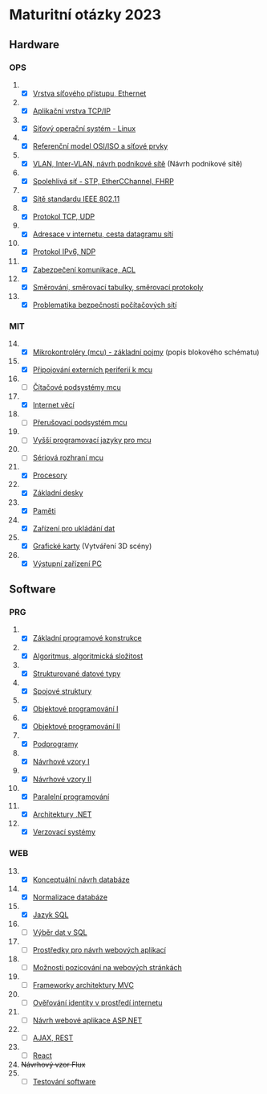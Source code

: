 # Maturitní otázky 2023

## Hardware

### OPS
 1. - [x]  [Vrstva síťového přístupu, Ethernet](./HW/01_otazka.md)
 2. - [x]  [Aplikační vrstva TCP/IP](./HW/02_otazka.md)
 3. - [x]  [Síťový operační systém - Linux](./HW/03_otazka.md)
 4. - [x]  [Referenční model OSI/ISO a síťové prvky](./HW/04_otazka.md)
 5. - [x]  [VLAN, Inter-VLAN, návrh podnikové sítě](./HW/05_otazka.md) (Návrh podnikové sítě)
 6. - [x]  [Spolehlivá síť - STP, EtherCChannel, FHRP](./HW/06_otazka.md)
 7. - [x]  [Sítě standardu IEEE 802.11](./HW/07_otazka.md)
 8. - [x]  [Protokol TCP, UDP](./HW/08_otazka.md)
 9. - [x]  [Adresace v internetu, cesta datagramu sítí](./HW/09_otazka.md)
 10. - [x]  [Protokol IPv6, NDP](./HW/10_otazka.md)
 11. - [x]  [Zabezpečení komunikace, ACL](./HW/11_otazka.md)
 12. - [x]  [Směrování, směrovací tabulky, směrovací protokoly](./HW/12_otazka.md)
 13. - [x]  [Problematika bezpečnosti počítačových sítí](./HW/13_otazka.md)

### MIT
 14. - [x]  [Mikrokontroléry (mcu) - základní pojmy](./HW/14_otazka.md) (popis blokového schématu)
 15. - [x]  [Připojování externích periferií k mcu](./HW/15_otazka.md)
 16. - [ ]  [Čítačové podsystémy mcu](./HW/16_otazka.md)
 17. - [x]  [Internet věcí](./HW/17_otazka.md)
 18. - [ ]  [Přerušovací podsystém mcu](./HW/18_otazka.md)
 19. - [ ]  [Vyšší programovací jazyky pro mcu](./HW/19_otazka.md)
 20. - [ ]  [Sériová rozhraní mcu](./HW/20_otazka.md)
 21. - [x]  [Procesory](./HW/21_otazka.md)
 22. - [x]  [Základní desky](./HW/22_otazka.md)
 23. - [x]  [Paměti](./HW/23_otazka.md)
 24. - [x]  [Zařízení pro ukládání dat](./HW/24_otazka.md)
 25. - [x]  [Grafické karty](./HW/25_otazka.md) (Vytváření 3D scény)
 26. - [x]  [Výstupní zařízení PC](./HW/26_otazka.md)

## Software

### PRG
 1. - [x]  [Základní programové konstrukce](./SW/01_otazka.md)
 2. - [x]  [Algoritmus, algoritmická složitost](./SW/02_otazka.md)
 3. - [x]  [Strukturované datové typy](./SW/03_otazka.md)
 4. - [x]  [Spojové struktury](./SW/04_otazka.md)
 5. - [x]  [Objektové programování I](./SW/05_otazka.md)
 6. - [x]  [Objektové programování II](./SW/06_otazka.md)
 7. - [x]  [Podprogramy](./SW/07_otazka.md)
 8. - [x]  [Návrhové vzory I](./SW/08_otazka.md)
 9. - [x]  [Návrhové vzory II](./SW/09_otazka.md)
 10. - [x]  [Paralelní programování](./SW/10_otazka.md)
 11. - [x]  [Architektury .NET](./SW/11_otazka.md)
 12. - [x]  [Verzovací systémy](./SW/12_otazka.md)

### WEB
 13. - [x]  [Konceptuální návrh databáze](./SW/13_otazka.md)
 14. - [x]  [Normalizace databáze](./SW/14_otazka.md)
 15. - [x]  [Jazyk SQL](./SW/15_otazka.md)
 16. - [ ]  [Výběr dat v SQL](./SW/16_otazka.md)
 17. - [ ]  [Prostředky pro návrh webových aplikací](./SW/17_otazka.md)
 18. - [ ]  [Možnosti pozicování na webových stránkách](./SW/18_otazka.md)
 19. - [ ]  [Frameworky architektury MVC](./SW/19_otazka.md)
 20. - [ ]  [Ověřování identity v prostředí internetu](./SW/20_otazka.md)
 21. - [ ]  [Návrh webové aplikace ASP.NET](./SW/21_otazka.md)
 22. - [ ]  [AJAX, REST](./SW/22_otazka.md)
 23. - [ ]  [React](./SW/23_otazka.md)
 24. ~~Návrhový vzor Flux~~
 25. - [ ]  [Testování software](./SW/24_otazka.md)
